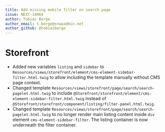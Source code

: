 ```yaml
---
title: Add missing mobile filter on search page
issue: NEXT-14064
author: Tobias Berge
author_email: t.berge@snapadmin.net 
author_github: @tobiasberge
---
```

# Storefront
* Added new variables `listing` and `sidebar` to `Resources/views/storefront/element/cms-element-sidebar-filter.html.twig` to allow including the template manually without CMS page context.
* Changed template `Resources/views/storefront/page/search/search-pagelet.html.twig` to include `@Storefront/storefront/element/cms-element-sidebar-filter.html.twig` instead of `@Storefront/storefront/component/listing/filter-panel.html.twig`.
* Changed template `Resources/views/storefront/page/search/search-pagelet.html.twig` to no longer render main listing content inside `div` element `cms-element-sidebar-filter`. The listing container is now underneath the filter container.

